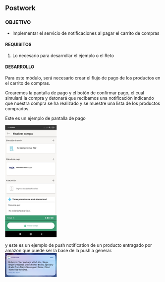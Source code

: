 ## Postwork

### OBJETIVO

- Implementar el servicio de notificaciones al pagar el carrito de compras

#### REQUISITOS

1. Lo necesario para desarrollar el ejemplo o el Reto

#### DESARROLLO

Para este módulo, será necesario crear el flujo de pago de los productos en el carrito de compras.

Crearemos la pantalla de pago y el botón de confirmar pago, el cual simulará la compra y detonará que recibamos una notificación indicando que nuestra compra se ha realizado y se muestre una lista de los productos comprados.

Este es un ejemplo de pantalla de pago

<img src="01.jpeg" width="33%"/>


y este es un ejemplo de push notification de un producto entragado por amazon que puede ser la base de la push a generar.
<img src="02.png" width="33%"/>

